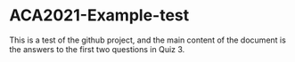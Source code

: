 # ACA2021-Example-test
This is a test of the github project, and the main content of the document is the answers to the first two questions in Quiz 3.
